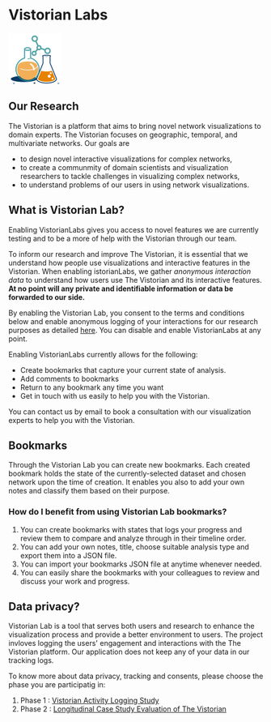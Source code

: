 # Vistorian Labs

![image](assets/Images/VistorianLabLogo.png)

## Our Research

The Vistorian is a platform that aims to bring novel network visualizations to domain experts. The Vistorian focuses on geographic, temporal, and multivariate networks. Our goals are
* to design novel interactive visualizations for complex networks, 
* to create a communmity of domain scientists and visualization researchers to tackle challenges in visualizing complex networks,
* to understand problems of our users in using network visualizations. 


## What is Vistorian Lab?

Enabling VistorianLabs gives you access to novel features we are currently testing and to be a more of help with the Vistorian through our team. 

To inform our research and improve The Vistorian, it is essential that we understand how people use visualizations and interactive features in the Vistorian. When enabling istorianLabs, we gather _anonymous interaction data_ to understand how users use The Vistorian and its interactive features. **At no point will any private and identifiable information or data be forwarded to our side.**

By enabling the Vistorian Lab, you consent to the terms and conditions below and enable anonymous logging of your interactions for our research purposes as detailed [here](). You can disable and enable VistorianLabs at any point.

Enabling VistorianLabs currently allows for the following:
* Create bookmarks that capture your current state of analysis. 
* Add comments to bookmarks
* Return to any bookmark any time you want 
* Get in touch with us easily to help you with the Vistorian.

You can contact us by email to book a consultation with our visualization experts to help you with the Vistorian.

## Bookmarks

Through the Vistorian Lab you can create new bookmarks. Each created bookmark holds the state of the currently-selected dataset and chosen network upon the time of creation. It enables you also to add your own notes and classify them based on their purpose. 

### How do I benefit from using Vistorian Lab bookmarks?
1. You can create bookmarks with states that logs your progress and review them to compare and analyze through in their timeline order.
2. You can add your own notes, title, choose suitable analysis type and export them into a JSON file. 
3. You can import your bookmarks JSON file at anytime whenever needed.
4. You can easily share the bookmarks with your colleagues to review and discuss your work and progress. 


## Data privacy?
Vistorian Lab is a tool that serves both users and research to enhance the visualization process and provide a better environment to users. The project invloves logging the users' engagement and interactions with the The Vistorian platform. Our application does not keep any of your data in our tracking logs. 

To know more about data privacy, tracking and consents, please choose the phase you are participatig in:
1. Phase 1 :  <a href="https://vistorian.github.io/studyPhase1_activityLogging.html">Vistorian Activity Logging Study</a> 
2. Phase 2 :  <a href="https://vistorian.github.io/studyPhase2_LongitudinalCaseStudy.html">Longitudinal Case Study Evaluation of The Vistorian</a> 
